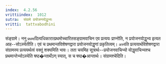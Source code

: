 ```yaml
---
index:  4.2.56
vrittiindex:  1012
sutra:  संग्रामे प्रयोजनयोद्धृभ्यः
vritti:  tattvabodhini 
---
```


संङ्ग्रामे। ननु `प्रथमा`दित्यधिकारात्प्रथमोच्चारितसङ्ग्रामवाचिन एव प्रत्ययः प्राप्नोति, न प्रयोजनयोद्धृभ्य इत्यत आह--सोऽस्येतीति। एवं च प्रथमान्तविशेषणद्वारा प्रयोजनयोद्धृणां प्रकृतित्वम्। `अस्ये`ति प्रत्ययार्थविशेषणद्वारा संग्रामस्य प्रत्ययर्थत्वं वक्तुं शक्यमिति भावः। तता चयमिह सूत्रार्थः--प्रयोजनवाचिभ्यो योद्धृवाचिभ्यश्च प्रथमान्तेभ्योऽस्येति षष्ठ�न्तार्थेऽण् स्यात्, स च षष्ठ�आन्तार्थः। संग्रामश्चेदिति।

